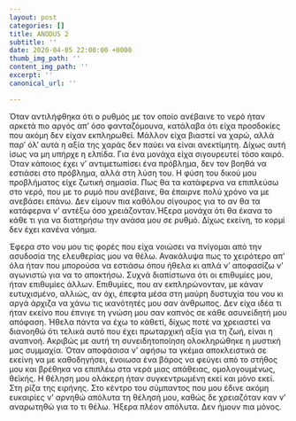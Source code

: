 ```yaml
---
layout: post
categories: []
title: ANODUS 2
subtitle: ''
date: 2020-04-05 22:00:00 +0000
thumb_img_path: ''
content_img_path: ''
excerpt: ''
canonical_url: ''

---
```

Όταν αντιλήφθηκα ότι ο ρυθμός με τον οποίο ανέβαινε το νερό ήταν αρκετά πιο αργός απ’ όσο φανταζόμουνα, κατάλαβα ότι είχα προσδοκίες που ακόμη δεν είχαν εκπληρωθεί. Μάλλον είχα βιαστεί να χαρώ, αλλά παρ’ όλ’ αυτά η αξία της χαράς δεν παύει να είναι ανεκτίμητη. Δίχως αυτή ίσως να μη υπήρχε η ελπίδα. Για ένα μονάχα είχα σιγουρευτεί τόσο καιρό. Όταν κάποιος έχει ν’ αντιμετωπίσει ένα πρόβλημα, δεν τον βοηθά να εστιάσει στο πρόβλημα, αλλά στη λύση του. Η φύση του δικού μου προβλήματος είχε ζωτική σημασία. Πως θα τα κατάφερνα να επιπλεύσω στο νερό, που με το ρυμό που ανέβαινε, θα έπαιρνε πολύ χρόνο να με ανεβάσει επάνω. Δεν είμουν πια καθόλου σίγουρος για το αν θα τα κατάφερνα ν’ αντέξω όσο χρειάζονταν.Ήξερα μονάχα ότι θα έκανα το κάθε τι για να διατηρήσω την ανάσα μου σε ρυθμό. Δίχως εκείνη, το κορμί δεν έχει κανένα νόημα.

Έφερα στο νου μου τις φορές που είχα νοιώσει να πνίγομαι από την ασυδοσία της ελευθερίας μου να θέλω. Ανακάλυψα πως το χειρότερο απ’ όλα ήταν που μπορούσα να εστιάσω όπου ήθελα κι απλά ν’ αποφασίζω ν’ αγωνιστώ για να το αποκτήσω. Συχνά διαπίστωνα ότι οι επιθυμίες μου, ήταν επιθυμίες άλλων. Επιθυμίες, που αν εκπληρώνονταν, με κάναν ευτυχισμένο, αλλιώς, αν όχι, έπεφτα μέσα στη μαύρη δυστυχία του νου κι αργά άρχιζα να χάνω τις ικανότητές μου σαν άνθρωπος. Δεν είχα ιδέα τι ήταν εκείνο που έπνιγε τη γνώση μου σαν καπνός σε κάθε ασυνείδητή μου απόφαση. Ήθελα πάντα να έχω το κάθετί, δίχως ποτέ να χρειαστεί να διανοηθώ ότι τελικά αυτό που έχει πρωταρχική αξία για τη ζωή, είναι η αναπνοή. Ακριβώς με αυτή τη συνειδητοποίηση ολοκληρώθηκε η μυστική μας συμμαχία. Όταν αποφάσισα ν’ αφήσω τα γκέμια αποκλειστικά σε εκείνη να με καθοδηγήσει, ένοιωσα ένα βάρος να φεύγει από το στήθος μου και βρέθηκα να επιπλέω στα νερά μιας απάθειας, ομολογουμένως, θεϊκής. Η θέληση μου ολάκερη ήταν συγκεντρωμένη εκεί και μόνο εκεί. Στη ρίζα της ειρήνης. Στο κέντρο του σύμπαντος που μου έδινε ακόμη ευκαιρίες ν’ αρνηθώ απόλυτα τη θέλησή μου, καθώς δε χρειαζόταν καν ν’ αναρωτηθώ για το τι θέλω. Ήξερα πλέον απόλυτα. Δεν ήμουν πια μόνος.